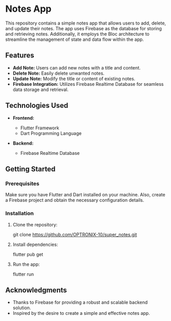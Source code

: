 # Notes App

This repository contains a simple notes app that allows users to add, delete, and update their notes. The app uses Firebase as the database for storing and retrieving notes. Additionally, it employs the Bloc architecture to streamline the management of state and data flow within the app.

## Features

- **Add Note:** Users can add new notes with a title and content.
- **Delete Note:** Easily delete unwanted notes.
- **Update Note:** Modify the title or content of existing notes.
- **Firebase Integration:** Utilizes Firebase Realtime Database for seamless data storage and retrieval.

## Technologies Used

- **Frontend:**
  - Flutter Framework
  - Dart Programming Language

- **Backend:**
  - Firebase Realtime Database

## Getting Started

### Prerequisites

Make sure you have Flutter and Dart installed on your machine. Also, create a Firebase project and obtain the necessary configuration details.

### Installation

1. Clone the repository:

   git clone https://github.com/OPTRONIX-10/super_notes.git

2. Install dependencies:

   flutter pub get

3. Run the app:

   flutter run

## Acknowledgments

- Thanks to Firebase for providing a robust and scalable backend solution.
- Inspired by the desire to create a simple and effective notes app.

